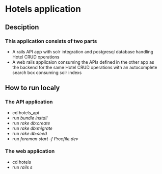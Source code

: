 # Hotels application
## Desciption
### This application consists of two parts
- A rails API app with solr integration and postgresql database handling Hotel CRUD operations
- A web rails applicaion consuming the APIs defined in the other app as the backend for the same Hotel CRUD operations with an autocomplete search box consuming solr indexs

## How to run localy
### The API application

- cd hotels_api
- run _bundle install_
- run _rake db:create_
- run _rake db:migrate_
- run _rake db:seed_
- run _foreman start -f Procfile.dev_

### The web application

- cd hotels
- run _rails s_
